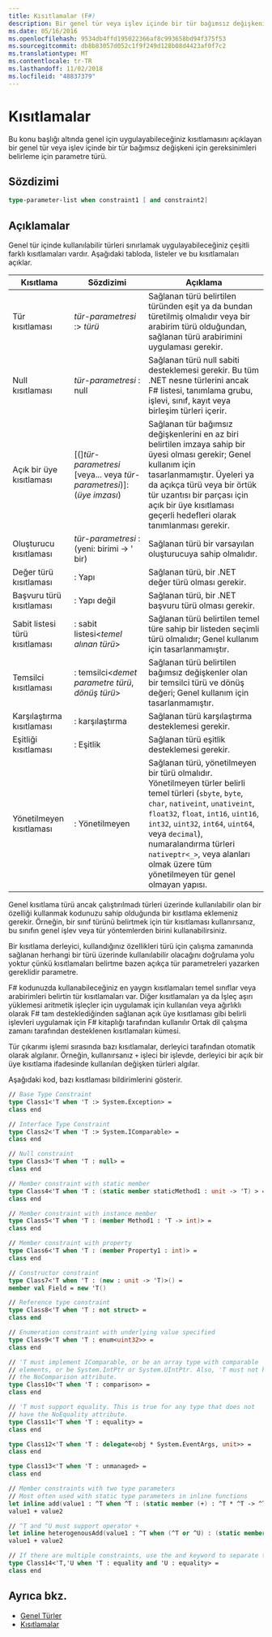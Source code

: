 ```yaml
---
title: Kısıtlamalar (F#)
description: Bir genel tür veya işlev içinde bir tür bağımsız değişkeni için gereksinimleri belirtmek için genel tür parametreleri için geçerli olan F# kısıtlamaları hakkında bilgi edinin.
ms.date: 05/16/2016
ms.openlocfilehash: 9534db4ffd195022366af8c993658bd94f375f53
ms.sourcegitcommit: db8b83057d052c1f9f249d128b08d4423af0f7c2
ms.translationtype: MT
ms.contentlocale: tr-TR
ms.lasthandoff: 11/02/2018
ms.locfileid: "48837379"
---
```

# <a name="constraints"></a>Kısıtlamalar

Bu konu başlığı altında genel için uygulayabileceğiniz kısıtlamasını açıklayan bir genel tür veya işlev içinde bir tür bağımsız değişkeni için gereksinimleri belirleme için parametre türü.

## <a name="syntax"></a>Sözdizimi

```fsharp
type-parameter-list when constraint1 [ and constraint2]
```

## <a name="remarks"></a>Açıklamalar

Genel tür içinde kullanılabilir türleri sınırlamak uygulayabileceğiniz çeşitli farklı kısıtlamaları vardır. Aşağıdaki tabloda, listeler ve bu kısıtlamaları açıklar.

|Kısıtlama|Sözdizimi|Açıklama|
|----------|------|-----------|
|Tür kısıtlaması|*tür-parametresi* :&gt; *türü*|Sağlanan türü belirtilen türünden eşit ya da bundan türetilmiş olmalıdır veya bir arabirim türü olduğundan, sağlanan türü arabirimini uygulaması gerekir.|
|Null kısıtlaması|*tür-parametresi* : null|Sağlanan türü null sabiti desteklemesi gerekir. Bu tüm .NET nesne türlerini ancak F# listesi, tanımlama grubu, işlevi, sınıf, kayıt veya birleşim türleri içerir.|
|Açık bir üye kısıtlaması|[(]*tür-parametresi* [veya... veya *tür-parametresi*)]: (*üye imzası*)|Sağlanan tür bağımsız değişkenlerini en az biri belirtilen imzaya sahip bir üyesi olması gerekir; Genel kullanım için tasarlanmamıştır. Üyeleri ya da açıkça türü veya bir örtük tür uzantısı bir parçası için açık bir üye kısıtlaması geçerli hedefleri olarak tanımlanması gerekir.|
|Oluşturucu kısıtlaması|*tür-parametresi* : (yeni: birimi -&gt; ' bir)|Sağlanan türü bir varsayılan oluşturucuya sahip olmalıdır.|
|Değer türü kısıtlaması|: Yapı|Sağlanan türü, bir .NET değer türü olması gerekir.|
|Başvuru türü kısıtlaması|: Yapı değil|Sağlanan türü, bir .NET başvuru türü olması gerekir.|
|Sabit listesi türü kısıtlaması|: sabit listesi&lt;*temel alınan türü*&gt;|Sağlanan türü belirtilen temel türe sahip bir listeden seçimli türü olmalıdır; Genel kullanım için tasarlanmamıştır.|
|Temsilci kısıtlaması|: temsilci&lt;*demet parametre türü*, *dönüş türü*&gt;|Sağlanan türü belirtilen bağımsız değişkenler olan bir temsilci türü ve dönüş değeri; Genel kullanım için tasarlanmamıştır.|
|Karşılaştırma kısıtlaması|: karşılaştırma|Sağlanan türü karşılaştırma desteklemesi gerekir.|
|Eşitliği kısıtlaması|: Eşitlik|Sağlanan türü eşitlik desteklemesi gerekir.|
|Yönetilmeyen kısıtlaması|: Yönetilmeyen|Sağlanan türü, yönetilmeyen bir türü olmalıdır. Yönetilmeyen türler belirli temel türleri (`sbyte`, `byte`, `char`, `nativeint`, `unativeint`, `float32`, `float`, `int16`, `uint16`, `int32`, `uint32`, `int64`, `uint64`, veya `decimal`), numaralandırma türleri `nativeptr<_>`, veya alanları olmak üzere tüm yönetilmeyen tür genel olmayan yapısı.|
Genel kısıtlama türü ancak çalıştırılmadı türleri üzerinde kullanılabilir olan bir özelliği kullanmak kodunuzu sahip olduğunda bir kısıtlama eklemeniz gerekir. Örneğin, bir sınıf türünü belirtmek için tür kısıtlaması kullanırsanız, bu sınıfın genel işlev veya tür yöntemlerden birini kullanabilirsiniz.

Bir kısıtlama derleyici, kullandığınız özellikleri türü için çalışma zamanında sağlanan herhangi bir türü üzerinde kullanılabilir olacağını doğrulama yolu yoktur çünkü kısıtlamaları belirtme bazen açıkça tür parametreleri yazarken gereklidir parametre.

F# kodunuzda kullanabileceğiniz en yaygın kısıtlamaları temel sınıflar veya arabirimleri belirtin tür kısıtlamaları var. Diğer kısıtlamaları ya da İşleç aşırı yüklemesi aritmetik işleçler için uygulamak için kullanılan veya ağırlıklı olarak F# tam desteklediğinden sağlanan açık üye kısıtlaması gibi belirli işlevleri uygulamak için F# kitaplığı tarafından kullanılır Ortak dil çalışma zamanı tarafından desteklenen kısıtlamaları kümesi.

Tür çıkarımı işlemi sırasında bazı kısıtlamalar, derleyici tarafından otomatik olarak algılanır. Örneğin, kullanırsanız `+` işleci bir işlevde, derleyici bir açık bir üye kısıtlama ifadesinde kullanılan değişken türleri algılar.

Aşağıdaki kod, bazı kısıtlaması bildirimlerini gösterir.

```fsharp
// Base Type Constraint
type Class1<'T when 'T :> System.Exception> =
class end

// Interface Type Constraint
type Class2<'T when 'T :> System.IComparable> = 
class end

// Null constraint
type Class3<'T when 'T : null> =
class end

// Member constraint with static member
type Class4<'T when 'T : (static member staticMethod1 : unit -> 'T) > =
class end

// Member constraint with instance member
type Class5<'T when 'T : (member Method1 : 'T -> int)> =
class end

// Member constraint with property
type Class6<'T when 'T : (member Property1 : int)> =
class end

// Constructor constraint
type Class7<'T when 'T : (new : unit -> 'T)>() =
member val Field = new 'T()

// Reference type constraint
type Class8<'T when 'T : not struct> =
class end

// Enumeration constraint with underlying value specified
type Class9<'T when 'T : enum<uint32>> =
class end

// 'T must implement IComparable, or be an array type with comparable
// elements, or be System.IntPtr or System.UIntPtr. Also, 'T must not have
// the NoComparison attribute.
type Class10<'T when 'T : comparison> =
class end

// 'T must support equality. This is true for any type that does not
// have the NoEquality attribute.
type Class11<'T when 'T : equality> =
class end

type Class12<'T when 'T : delegate<obj * System.EventArgs, unit>> =
class end

type Class13<'T when 'T : unmanaged> =
class end

// Member constraints with two type parameters
// Most often used with static type parameters in inline functions
let inline add(value1 : ^T when ^T : (static member (+) : ^T * ^T -> ^T), value2: ^T) =
value1 + value2

// ^T and ^U must support operator +
let inline heterogenousAdd(value1 : ^T when (^T or ^U) : (static member (+) : ^T * ^U -> ^T), value2 : ^U) =
value1 + value2

// If there are multiple constraints, use the and keyword to separate them.
type Class14<'T,'U when 'T : equality and 'U : equality> =
class end
```

## <a name="see-also"></a>Ayrıca bkz.

- [Genel Türler](index.md)
- [Kısıtlamalar](constraints.md)

